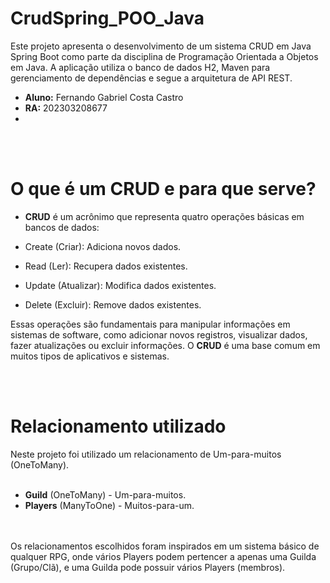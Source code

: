 # CrudSpring_POO_Java
Este projeto apresenta o desenvolvimento de um sistema CRUD em Java Spring Boot como parte da disciplina de Programação Orientada a Objetos em Java. A aplicação utiliza o banco de dados H2, Maven para gerenciamento de dependências e segue a arquitetura de API REST.

- **Aluno:** Fernando Gabriel Costa Castro
- **RA:** 202303208677
- 
<br><br/>

# O que é um CRUD e para que serve?
- **CRUD** é um acrônimo que representa quatro operações básicas em bancos de dados:

- Create (Criar): Adiciona novos dados.
- Read (Ler): Recupera dados existentes.
- Update (Atualizar): Modifica dados existentes.
- Delete (Excluir): Remove dados existentes.

Essas operações são fundamentais para manipular informações em sistemas de software, como adicionar novos registros, visualizar dados, fazer atualizações ou excluir informações. O **CRUD** é uma base comum em muitos tipos de aplicativos e sistemas.

<br><br/>

# Relacionamento utilizado
Neste projeto foi utilizado um relacionamento de Um-para-muitos (OneToMany).
<br><br/>

- **Guild** (OneToMany) - Um-para-muitos.
- **Players** (ManyToOne) - Muitos-para-um.

<br><br/>
Os relacionamentos escolhidos foram inspirados em um sistema básico de qualquer RPG, onde vários Players podem pertencer a apenas uma Guilda (Grupo/Clã), e uma Guilda pode possuir vários Players (membros).
